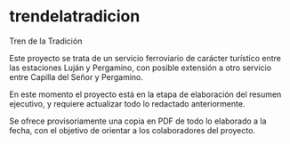 # trendelatradicion
Tren de la Tradición

Este proyecto se trata de un servicio ferroviario de carácter turístico entre
las estaciones Luján y Pergamino, con posible extensión a otro servicio entre
Capilla del Señor y Pergamino.

En este momento el proyecto está en la etapa de elaboración del resumen
ejecutivo, y requiere actualizar todo lo redactado anteriormente.

Se ofrece provisoriamente una copia en PDF de todo lo elaborado a la fecha,
con el objetivo de orientar a los colaboradores del proyecto.
